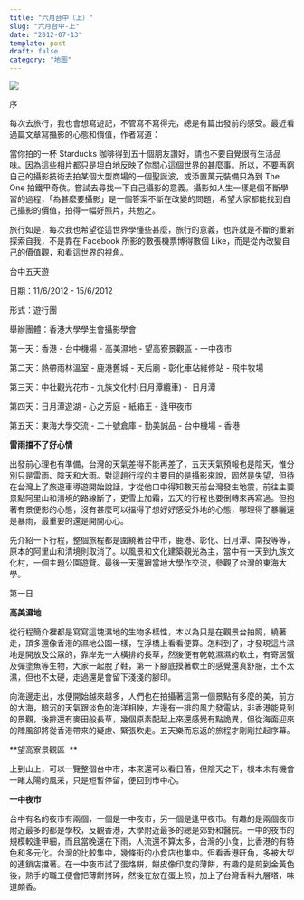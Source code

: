 ```yaml
---
title: "六月台中（上）"
slug: "六月台中-上"
date: "2012-07-13"
template: post
draft: false
category: "地圖"
---
```


![](/media/8296176841_b626322d09_b.jpg)

序

每次去旅行，我也會想寫遊記，不管寫不寫得完，總是有篇出發前的感受。最近看過篇文章寫攝影的心態和價值，作者寫道：

當你拍的一杯 Starducks 咖啡得到五十個朋友讚好，請也不要自覺很有生活品味。因為這些相片都只是坦白地反映了你關心這個世界的甚麼事。所以，不要再窮自己的攝影技術去拍某個大型商場的一個聖誕波，或添置萬元裝備只為到 The One 拍鐵甲奇俠。嘗試去尋找一下自己攝影的意義。攝影如人生一樣是個不斷學習的過程，「為甚麼要攝影」是一個答案不斷在改變的問題，希望大家都能找到自己攝影的價值，拍得一幅好照片，共勉之。

旅行如是，每次我也希望從這世界學懂些甚麼，旅行的意義，也許就是不斷的重新探索自我，不是靠在 Facebook 所影的數張機票博得數個 Like，而是從內改變自己的價值觀，和看這世界的視角。

台中五天遊

日期：11/6/2012 - 15/6/2012

形式：遊行團

舉辦團體：香港大學學生會攝影學會

第一天：香港 - 台中機場 - 高美濕地 - 望高寮景觀區 - 一中夜市

第二天：熱帶雨林溫室 - 鹿港舊城 - 天后廟 - 彰化車站維修站 - 飛牛牧場

第三天：中社觀光花市 - 九族文化村(日月潭纜車) -  日月潭

第四天：日月潭遊湖 - 心之芳庭 - 紙箱王 - 逢甲夜市

第五天：東海大學交流 - 二十號倉庫 - 勤美誠品 - 台中機場 - 香港

**雷雨擋不了好心情**

出發前心理也有準備，台灣的天氣差得不能再差了，五天天氣預報也是陰天，惟分別只是雷雨、陰天和大雨。對這趟行程的主要目的是攝影來說，固然是失望，但待在台灣上了旅遊車導遊開始說話，才從他口中得知數天前台灣發生地震，前往主要景點阿里山和清境的路線斷了，更雪上加霜，五天的行程也要倒轉來再寫過。但抱著有景便影的心態，沒有甚麼可以擋得了想好好感受外地的心態，哪理得了暴曬還是暴雨，最重要的還是開開心心。

先介紹一下行程，整個旅程都是圍繞著台中市，鹿港、彰化、日月潭、南投等等，原本的阿里山和清境則取消了。以風景和文化建築觀光為主，當中有一天到九族文化村，一個主題公園遊覽。最後一天還跟當地大學作交流，參觀了台灣的東海大學。

第一日

**高美濕地**

從行程簡介裡都是寫寫這塊濕地的生物多樣性，本以為只是在觀景台拍照，繞著走，頂多還像香港的濕地公園一樣，在浮橋上看看便算。怎料到了，才發現這片濕地是開放及公眾的，靠岸先一大橫排的長草，然後便有乾乾濕濕的軟土，有寄居蟹及彈塗魚等生物，大家一起脫了鞋，第一下腳底摸著軟土的感覺還真舒服，土不太濕，但也不太硬，走過還是會留下淺淺的腳印。

向海邊走出，水便開始越來越多，人們也在拍攝著這第一個景點有多麼的美，前方的大海，暗沉的天氣跟淡色的海洋相映，左邊有一排的風力發電站，非香港能見到的景觀，後排還有麥田般長草，幾個原素配起上來還感覺有點詭異，但從海面迎來的陣風卻將從香港帶來的疑慮、緊張吹走。五天樂而忘返的旅程才剛剛拉起序幕。

**望高寮景觀區  **

上到山上，可以一覽整個台中市，本來還可以看日落，但陰天之下，根本未有機會一睹太陽的風采，只是短暫停留，便回到市中心。

**一中夜市**

台中有名的夜市有兩個，一個是一中夜市，另一個是逢甲夜市。有趣的是兩個夜市附近最多的都是學校，反觀香港，大學附近最多的總是郊野和醫院。一中的夜市的規模較逢甲細，而且當晚還在下雨，人流還不算太多，台灣的小食，比香港的有特色和多元化。台灣的比較集中，幾條街的小食店也集中。但看香港旺角，多被大型的連鎖店擋著。在一中夜市試了蛋烙餅，餅皮像印度的薄餅，有趣的是煎到金黃色後，熟手的職工便會把薄餅拷碎，然後在放在蛋上煎，加上了台灣香料九層塔，味道頗香。
